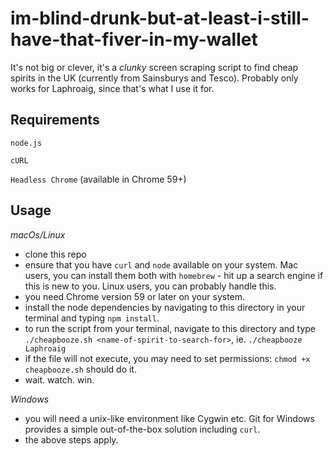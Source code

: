# im-blind-drunk-but-at-least-i-still-have-that-fiver-in-my-wallet
It's not big or clever, it's a _clunky_ screen scraping script to find cheap spirits in the UK (currently from Sainsburys and Tesco). Probably only works for Laphroaig, since that's what I use it for.

## Requirements
`node.js`

`cURL`

`Headless Chrome` (available in Chrome 59+)

## Usage

_macOs/Linux_
* clone this repo
* ensure that you have `curl` and `node` available on your system. Mac users, you can install them both with `homebrew` - hit up a search engine if this is new to you. Linux users, you can probably handle this.
* you need Chrome version 59 or later on your system.
* install the node dependencies by navigating to this directory in your terminal and typing `npm install`.
* to run the script from your terminal, navigate to this directory and type `./cheapbooze.sh <name-of-spirit-to-search-for>`, ie. `./cheapbooze Laphroaig`
* if the file will not execute, you may need to set permissions: `chmod +x cheapbooze.sh` should do it.
* wait. watch. win.

_Windows_
* you will need a unix-like environment like Cygwin etc. Git for Windows provides a simple out-of-the-box solution including `curl`.
* the above steps apply.